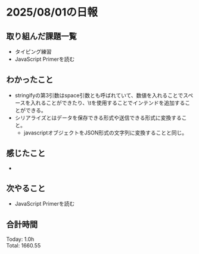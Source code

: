 # 2025/08/01の日報
## 取り組んだ課題一覧
* タイピング練習
* JavaScript Primerを読む
## わかったこと 
* stringifyの第3引数はspace引数とも呼ばれていて、数値を入れることでスペースを入れることができたり、\tを使用することでインテンドを追加することができる。
* シリアライズとはデータを保存できる形式や送信できる形式に変換すること。
  * javascriptオブジェクトをJSON形式の文字列に変換することと同じ。


## 感じたこと
* 
## 次やること
* JavaScript Primerを読む
##  合計時間 
Today: 1.0h<br>
Total: 1660.55
